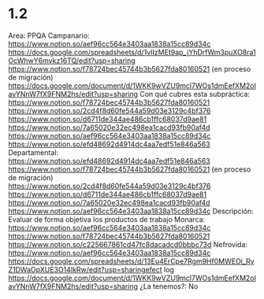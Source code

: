 # 1.2

Area: PPQA
Campanario: 
https://www.notion.so/aef96cc564e3403aa1838a15cc89d34c 
https://docs.google.com/spreadsheets/d/1vIIzMEt9ap_jYhDrfWm3puXO8ra1OcWhwY6mvkz16TQ/edit?usp=sharing
https://www.notion.so/f78724bec45744b3b5627fda80160521 (en proceso de migración)
https://docs.google.com/document/d/1WKK9wVZU9mcl7WOs1dmEefXM2oIavYNnW7fX9FNM2hs/edit?usp=sharing
Con qué cubres esta subpráctica: https://www.notion.so/f78724bec45744b3b5627fda80160521 
https://www.notion.so/2cd4f8d60fe544a59d03e3129c4bf376 
https://www.notion.so/d6711de344ae486cb1ffc68037d9ae81 
https://www.notion.so/7a65020e32ec498ea1cacd93fb90af4d 
https://www.notion.so/aef96cc564e3403aa1838a15cc89d34c 
https://www.notion.so/efd48692d4914dc4aa7edf51e846a563 
Departamental: https://www.notion.so/efd48692d4914dc4aa7edf51e846a563 
https://www.notion.so/f78724bec45744b3b5627fda80160521 (en proceso de migración)
https://www.notion.so/2cd4f8d60fe544a59d03e3129c4bf376 
https://www.notion.so/d6711de344ae486cb1ffc68037d9ae81 
https://www.notion.so/7a65020e32ec498ea1cacd93fb90af4d 
https://www.notion.so/aef96cc564e3403aa1838a15cc89d34c 
Descripción: Evaluar de forma objetiva los productos de trabajo
Monarca: 
https://www.notion.so/aef96cc564e3403aa1838a15cc89d34c 
https://www.notion.so/f78724bec45744b3b5627fda80160521 
https://www.notion.so/c225667861cd47fc8dacadcd0bbbc73d 
Nefrovida: 
https://www.notion.so/aef96cc564e3403aa1838a15cc89d34c 
https://docs.google.com/spreadsheets/d/13Eu4ErCpe7Rgm9Hf0MWEOi_RyZ1DWaOpXUE3O14IkRw/edit?usp=sharingefect log
https://docs.google.com/document/d/1WKK9wVZU9mcl7WOs1dmEefXM2oIavYNnW7fX9FNM2hs/edit?usp=sharing
¿La tenemos?: No